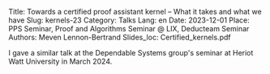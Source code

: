 Title: Towards a certified proof assistant kernel – What it takes and what we have
Slug: kernels-23
Category: Talks
Lang: en
Date: 2023-12-01
Place: PPS Seminar, Proof and Algorithms Seminar @ LIX, Deducteam Seminar
Authors: Meven Lennon-Bertrand
Slides_loc: Certified_kernels.pdf

I gave a similar talk at the Dependable Systems group's seminar at Heriot Watt University in March 2024.